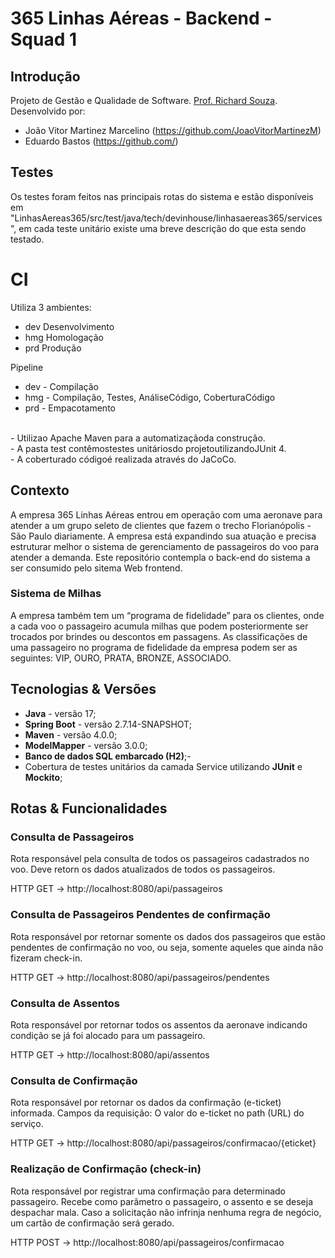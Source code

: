 # 365 Linhas Aéreas - Backend - Squad 1
## Introdução
Projeto de Gestão e Qualidade de Software. [Prof. Richard Souza](richard.souza@animaeducacao.com.br). 
Desenvolvido por:
- João Vitor Martinez Marcelino (https://github.com/JoaoVitorMartinezM)
- Eduardo Bastos (https://github.com/)

## Testes
Os testes foram feitos nas principais rotas do sistema e estão disponíveis em "LinhasAereas365/src/test/java/tech/devinhouse/linhasaereas365/services", em cada teste unitário existe uma breve descrição do que esta sendo testado.

# CI
 Utiliza 3 ambientes: 
- dev Desenvolvimento
- hmg Homologação
- prd Produção

Pipeline 
- dev - Compilação
- hmg - Compilação, Testes, AnáliseCódigo, CoberturaCódigo
- prd - Empacotamento
 <br>
 - Utilizao Apache Maven para a automatizaçãoda construção.<br>
 - A pasta test contêmostestes unitáriosdo projetoutilizandoJUnit 4.<br>
 - A coberturado códigoé realizada através do JaCoCo.<br>

## Contexto
A empresa 365 Linhas Aéreas entrou em operação com uma aeronave
para atender a um grupo seleto de clientes que fazem o trecho Florianópolis -
São Paulo diariamente. A empresa está expandindo sua atuação
e precisa estruturar melhor o sistema de gerenciamento de passageiros do voo
para atender a demanda. Este repositório contempla o back-end do sistema a ser
consumido pelo sitema Web frontend.

### Sistema de Milhas
A empresa também tem um “programa de fidelidade” para os clientes, onde a cada
voo o passageiro acumula milhas que podem posteriormente ser trocados por brindes
ou descontos em passagens. As classificações de uma passageiro no programa
de fidelidade da empresa podem ser as seguintes: VIP, OURO, PRATA, BRONZE, 
ASSOCIADO.

## Tecnologias & Versões
- **Java** - versão 17;
- **Spring Boot** - versão 2.7.14-SNAPSHOT;
- **Maven** - versão 4.0.0;
- **ModelMapper** - versão 3.0.0;
- **Banco de dados SQL embarcado (H2)**;- 
- Cobertura de testes unitários da camada Service utilizando **JUnit** e **Mockito**;

## Rotas & Funcionalidades
### Consulta de Passageiros
Rota responsável pela consulta de todos os passageiros cadastrados no voo.
Deve retorn os dados atualizados de todos os passageiros.

HTTP GET → http://localhost:8080/api/passageiros

### Consulta de Passageiros Pendentes de confirmação
Rota responsável por retornar somente os dados dos passageiros que estão
pendentes de confirmação no voo, ou seja, somente aqueles que ainda não fizeram
check-in.

HTTP GET → http://localhost:8080/api/passageiros/pendentes

### Consulta de Assentos
Rota responsável por retornar todos os assentos da aeronave indicando condição se já foi
alocado para um passageiro.

HTTP GET → http://localhost:8080/api/assentos

### Consulta de Confirmação
Rota responsável por retornar os dados da confirmação (e-ticket) informada.
Campos da requisição: O valor do e-ticket no path (URL) do serviço.

HTTP GET → http://localhost:8080/api/passageiros/confirmacao/{eticket}

### Realização de Confirmação (check-in)
Rota responsável por registrar uma confirmação para determinado passageiro.
Recebe como parâmetro o passageiro, o assento e se deseja despachar mala.
Caso a solicitação não infrinja nenhuma regra de negócio, um cartão de confirmação
será gerado.

HTTP POST → http://localhost:8080/api/passageiros/confirmacao




